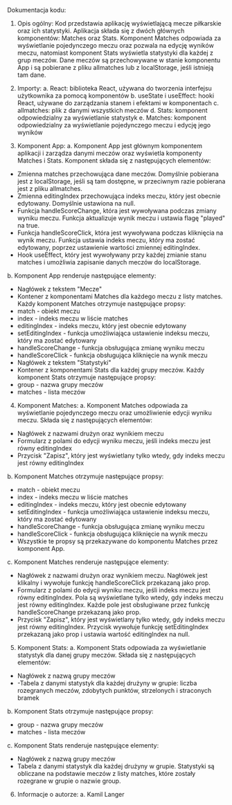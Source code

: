 Dokumentacja kodu:

1. Opis ogólny:
Kod przedstawia aplikację wyświetlającą mecze piłkarskie oraz ich statystyki. Aplikacja składa się z dwóch głównych komponentów: Matches oraz Stats. Komponent Matches odpowiada za wyświetlanie pojedynczego meczu oraz pozwala na edycję wyników meczu, natomiast komponent Stats wyświetla statystyki dla każdej z grup meczów. Dane meczów są przechowywane w stanie komponentu App i są pobierane z pliku allmatches lub z localStorage, jeśli istnieją tam dane.

2. Importy:
a. React: biblioteka React, używana do tworzenia interfejsu użytkownika za pomocą komponentów
b. useState i useEffect: hooki React, używane do zarządzania stanem i efektami w komponentach
c. allmatches: plik z danymi wszystkich meczów
d. Stats: komponent odpowiedzialny za wyświetlanie statystyk
e. Matches: komponent odpowiedzialny za wyświetlanie pojedynczego meczu i edycję jego wyników

3. Komponent App:
a. Komponent App jest głównym komponentem aplikacji i zarządza danymi meczów oraz wyświetla komponenty Matches i Stats. Komponent składa się z następujących elementów:
- Zmienna matches przechowująca dane meczów. Domyślnie pobierana jest z localStorage, jeśli są tam dostępne, w przeciwnym razie pobierana jest z pliku allmatches.
- Zmienna editingIndex przechowująca indeks meczu, który jest obecnie edytowany. Domyślnie ustawiona na null.
- Funkcja handleScoreChange, która jest wywoływana podczas zmiany wyniku meczu. Funkcja aktualizuje wynik meczu i ustawia flagę "played" na true.
- Funkcja handleScoreClick, która jest wywoływana podczas kliknięcia na wynik meczu. Funkcja ustawia indeks meczu, który ma zostać edytowany, poprzez ustawienie wartości zmiennej editingIndex.
- Hook useEffect, który jest wywoływany przy każdej zmianie stanu matches i umożliwia zapisanie danych meczów do localStorage.

b. Komponent App renderuje następujące elementy:
- Nagłówek z tekstem "Mecze"
- Kontener z komponentami Matches dla każdego meczu z listy matches. Każdy komponent Matches otrzymuje następujące propsy:
- match - obiekt meczu
- index - indeks meczu w liście matches
- editingIndex - indeks meczu, który jest obecnie edytowany
- setEditingIndex - funkcja umożliwiająca ustawienie indeksu meczu, który ma zostać edytowany
- handleScoreChange - funkcja obsługująca zmianę wyniku meczu
- handleScoreClick - funkcja obsługująca kliknięcie na wynik meczu
- Nagłówek z tekstem "Statystyki"
- Kontener z komponentami Stats dla każdej grupy meczów. Każdy komponent Stats otrzymuje następujące propsy:
- group - nazwa grupy meczów
- matches - lista meczów

4. Komponent Matches:
a. Komponent Matches odpowiada za wyświetlanie pojedynczego meczu oraz umożliwienie edycji wyniku meczu. Składa się z następujących elementów:
- Nagłówek z nazwami drużyn oraz wynikiem meczu
- Formularz z polami do edycji wyniku meczu, jeśli indeks meczu jest równy editingIndex
- Przycisk "Zapisz", który jest wyświetlany tylko wtedy, gdy indeks meczu jest równy editingIndex

b. Komponent Matches otrzymuje następujące propsy:
- match - obiekt meczu
- index - indeks meczu w liście matches
- editingIndex - indeks meczu, który jest obecnie edytowany
- setEditingIndex - funkcja umożliwiająca ustawienie indeksu meczu, który ma zostać edytowany
- handleScoreChange - funkcja obsługująca zmianę wyniku meczu
- handleScoreClick - funkcja obsługująca kliknięcie na wynik meczu
- Wszystkie te propsy są przekazywane do komponentu Matches przez komponent App.

c. Komponent Matches renderuje następujące elementy:
- Nagłówek z nazwami drużyn oraz wynikiem meczu. Nagłówek jest klikalny i wywołuje funkcję handleScoreClick przekazaną jako prop.
- Formularz z polami do edycji wyniku meczu, jeśli indeks meczu jest równy editingIndex. Pola są wyświetlane tylko wtedy, gdy indeks meczu jest równy editingIndex. Każde pole jest obsługiwane przez funkcję handleScoreChange przekazaną jako prop.
- Przycisk "Zapisz", który jest wyświetlany tylko wtedy, gdy indeks meczu jest równy editingIndex. Przycisk wywołuje funkcję setEditingIndex przekazaną jako prop i ustawia wartość editingIndex na null.

5. Komponent Stats:
a. Komponent Stats odpowiada za wyświetlanie statystyk dla danej grupy meczów. Składa się z następujących elementów:
- Nagłówek z nazwą grupy meczów
- -Tabela z danymi statystyk dla każdej drużyny w grupie: liczba rozegranych meczów, zdobytych punktów, strzelonych i straconych bramek

b. Komponent Stats otrzymuje następujące propsy:
- group - nazwa grupy meczów
- matches - lista meczów

c. Komponent Stats renderuje następujące elementy:
- Nagłówek z nazwą grupy meczów
- Tabela z danymi statystyk dla każdej drużyny w grupie. Statystyki są obliczane na podstawie meczów z listy matches, które zostały rozegrane w grupie o nazwie group.

6. Informacje o autorze:
a. Kamil Langer
